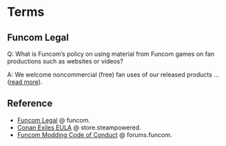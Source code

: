 # Terms

## Funcom Legal

Q: What is Funcom’s policy on using material from Funcom games on fan productions such as websites or videos?

A: We welcome noncommercial (free) fan uses of our released products ... ([read more](https://www.funcom.com/legal/)).

## Reference

- [Funcom Legal](https://www.funcom.com/legal/) @ funcom.
- [Conan Exiles EULA](https://store.steampowered.com//eula/440900_eula_0) @ store.steampowered.
- [Funcom Modding Code of Conduct](https://forums.funcom.com/t/funcom-modding-code-of-conduct/244006) @ forums.funcom.
